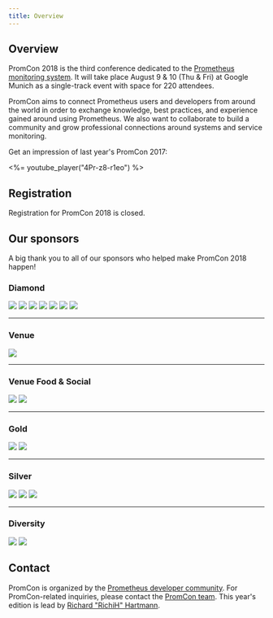```yaml
---
title: Overview
---
```


## Overview

PromCon 2018 is the third conference dedicated to the
[Prometheus monitoring system](https://prometheus.io/). It will take place
August 9 & 10 (Thu & Fri)
at Google Munich as a single-track event with space for 220 attendees.

PromCon aims to connect Prometheus users and developers from around the world in
order to exchange knowledge, best practices, and experience gained around using
Prometheus. We also want to collaborate to build a community and grow
professional connections around systems and service monitoring.

Get an impression of last year's PromCon 2017:

<%= youtube_player("4Pr-z8-r1eo") %>

## Registration

Registration for PromCon 2018 is closed.

## Our sponsors

A big thank you to all of our sponsors who helped make PromCon 2018 happen!

<h3>Diamond</h3>
<div class="sponsor-logos">
  <a href="https://cncf.io/"><img src="/assets/cncf_logo.png" class="logo"/></a>
  <a href="https://freshtracks.io/"><img src="/assets/freshtracks_logo.svg" class="logo narrow"/></a>
  <a href="https://www.influxdata.com/"><img src="/assets/influxdata_logo.svg" class="logo"/></a>
  <a href="https://peak.games/"><img src="/assets/peakgames_logo.svg" class="logo narrower"/></a>
  <a href="https://www.robustperception.io/"><img src="/assets/robust_perception_logo.png" class="logo"/></a>
  <a href="https://sysdig.com/"><img src="/assets/sysdig_logo.png" class="logo narrower"/></a>
  <a href="https://www.wavefront.com/"><img src="/assets/wavefront_logo.svg" class="logo"/></a>
</div>

<hr>

<h3>Venue</h3>
<div class="sponsor-logos">
  <a href="https://google.com/"><img src="/assets/google-cloud_logo.png" class="logo narrow"/></a>
</div>

<hr>

<h3>Venue Food & Social</h3>
<div class="sponsor-logos">
  <a href="https://about.gitlab.com/?utm_medium=display&utm_source=event&utm_campaign=promcon"><img src="/assets/gitlab_logo.svg" class="logo narrow"/></a>
  <a href="https://grafana.com/"><img src="/assets/grafana_labs_logo_light.svg" class="logo"/></a>
</div>

<hr>

<h3>Gold</h3>
<div class="sponsor-logos">
  <a href="https://redhat.com/"><img src="/assets/redhat_logo.svg" class="logo narrow"/></a>
  <a href="https://soundcloud.com/"><img src="/assets/soundcloud_logo.png" class="logo narrower"/></a>
</div>

<hr>

<h3>Silver</h3>
<div class="sponsor-logos">
  <a href="https://www.fastly.com/"><img src="/assets/fastly_logo.svg" class="logo narrower"/></a>
  <a href="https://www.liveperson.com/"><img src="/assets/liveperson_logo.svg" class="logo"/></a>
  <a href="https://origoss.com/"><img src="/assets/origoss_solutions_logo.svg" class="logo narrow"/></a>
</div>

<hr>

<h3>Diversity</h3>
<div class="sponsor-logos">
  <a href="https://www.fastly.com/"><img src="/assets/fastly_logo.svg" class="logo narrower"/></a>
  <a href="https://grafana.com/"><img src="/assets/grafana_labs_logo_light.svg" class="logo"/></a>
</div>


## Contact

PromCon is organized by the [Prometheus developer
community](https://prometheus.io/community/). For PromCon-related inquiries,
please contact the [PromCon team](mailto:promcon-organizers@googlegroups.com).
This year's edition is lead by [Richard "RichiH" Hartmann](speakers/richard-hartmann/).

